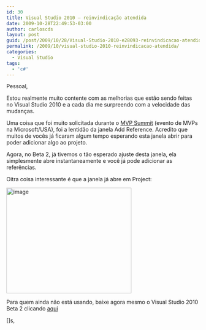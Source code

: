 ```yaml
---
id: 30
title: Visual Studio 2010 – reinvindicação atendida
date: 2009-10-28T22:49:53-03:00
author: carloscds
layout: post
guid: /post/2009/10/28/Visual-Studio-2010-e28093-reinvindicacao-atendida.aspx
permalink: /2009/10/visual-studio-2010-reinvindicacao-atendida/
categories:
  - Visual Studio
tags:
  - 'c#'
---
```

Pessoal,

Estou realmente muito contente com as melhorias que estão sendo feitas no Visual Studio 2010 e a cada dia me surpreendo com a velocidade das mudanças.

Uma coisa que foi muito solicitada durante o <a href="http://mvp.support.microsoft.com/MVPsummit" target="_blank">MVP Summit</a> (evento de MVPs na Microsoft/USA), foi a lentidão da janela Add Reference. Acredito que muitos de vocês já ficaram algum tempo esperando esta janela abrir para poder adicionar algo ao projeto.

Agora, no Beta 2, já tivemos o tão esperado ajuste desta janela, ela simplesmente abre instantaneamente e você já pode adicionar as referências.

Oitra coisa interessante é que a janela já abre em Project:

[<img title="image" src="http://weblogs.asp.net/blogs/scottgu/image_thumb_1B792E73.png" border="0" alt="image" width="326" height="276" />](http://weblogs.asp.net/blogs/scottgu/image_0E7F4E62.png)

Para quem ainda não está usando, baixe agora mesmo o Visual Studio 2010 Beta 2 clicando <a href="http://www.microsoft.com/downloads/details.aspx?FamilyID=dc333ac8-596d-41e3-ba6c-84264e761b81&displaylang=en" target="_blank">aqui</a>

[]s,
